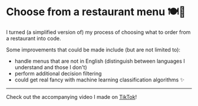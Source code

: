 # Choose from a restaurant menu :plate_with_cutlery::thinking:

I turned (a simplified version of) my process of choosing what to order from a restaurant into code.

Some improvements that could be made include (but are not limited to):

- handle menus that are not in English (distinguish between languages I understand and those I don't)
- perform additional decision filtering
- could get real fancy with machine learning classification algorithms :sparkles:

---

Check out the accompanying video I made on [TikTok](https://www.tiktok.com/@larissa_dev/video/7099956683908140294)!
